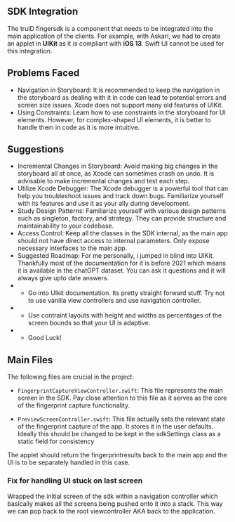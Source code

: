 ## SDK Integration

The truID fingersdk is a component that needs to be integrated into the main application of the clients. For example, with Askari, we had to create an applet in **UIKit** as it is compliant with **iOS 13**. Swift UI cannot be used for this integration.

## Problems Faced

- Navigation in Storyboard: It is recommended to keep the navigation in the storyboard as dealing with it in code can lead to potential errors and screen size issues. Xcode does not support many old features of UIKit.
- Using Constraints: Learn how to use constraints in the storyboard for UI elements. However, for complex-shaped UI elements, it is better to handle them in code as it is more intuitive.

## Suggestions

- Incremental Changes in Storyboard: Avoid making big changes in the storyboard all at once, as Xcode can sometimes crash on undo. It is advisable to make incremental changes and test each step.
- Utilize Xcode Debugger: The Xcode debugger is a powerful tool that can help you troubleshoot issues and track down bugs. Familiarize yourself with its features and use it as your ally during development.
- Study Design Patterns: Familiarize yourself with various design patterns such as singleton, factory, and strategy. They can provide structure and maintainability to your codebase.
- Access Control: Keep all the classes in the SDK internal, as the main app should not have direct access to internal parameters. Only expose necessary interfaces to the main app.
- Suggested Roadmap: For me personally, i jumped in blind into UIKit. Thankfully most of the documentation for it is before 2021 which means it is available in the chatGPT dataset. You can ask it questions and it will always give upto date answers. 
- - Go into UIkit documentation. Its pretty straight forward stuff. Try not to use vanilla view controllers and use navigation controller.
- - Use contraint layouts with height and widths as percentages of the screen bounds so that your UI is adaptive.
- - Good Luck!

## Main Files

The following files are crucial in the project:

- `FingerprintCaptureViewController.swift`: This file represents the main screen in the SDK. Pay close attention to this file as it serves as the core of the fingerprint capture functionality.


- `PreviewScreenController.swift`: This file actually sets the relevant state of the fingerprint capture of the app. It stores it in the user defaults. Ideally this should be changed to be kept in the sdkSettings class as a static field for consistency

The applet should return the fingerprintresults back to the main app and the UI is to be separately handled in this case.

### Fix for handling UI stuck on last screen

Wrapped the initial screen of the sdk within a navigation controller which basically makes all the screens being pushed onto it into a stack. This way we can pop back to the root viewcontroller AKA back to the application.



